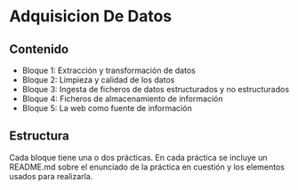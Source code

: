 # Adquisicion De Datos
## Contenido
- Bloque 1: Extracción y transformación de datos
- Bloque 2: Limpieza y calidad de los datos
- Bloque 3: Ingesta de ficheros de datos estructurados y no estructurados
- Bloque 4: Ficheros de almacenamiento de información
- Bloque 5: La web como fuente de información
## Estructura
Cada bloque tiene una o dos prácticas. En cada práctica se incluye un README.md sobre el enunciado de la práctica en cuestión y los elementos usados para realizarla.
